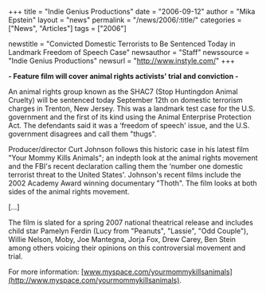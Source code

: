 +++
title = "Indie Genius Productions"
date = "2006-09-12"
author = "Mika Epstein"
layout = "news"
permalink = "/news/2006/:title/"
categories = ["News", "Articles"]
tags = ["2006"]

newstitle = "Convicted Domestic Terrorists to Be Sentenced Today in Landmark Freedom of Speech Case"
newsauthor = "Staff"
newssource = "Indie Genius Productions"
newsurl = "http://www.instyle.com/"
+++

**- Feature film will cover animal rights activists' trial and conviction -**

An animal rights group known as the SHAC7 (Stop Huntingdon Animal Cruelty) will be sentenced today September 12th on domestic terrorism charges in Trenton, New Jersey. This was a landmark test case for the U.S. government and the first of its kind using the Animal Enterprise Protection Act. The defendants said it was a &#8216;freedom of speech' issue, and the U.S. government disagrees and call them "thugs".

Producer/director Curt Johnson follows this historic case in his latest film "Your Mommy Kills Animals"; an indepth look at the animal rights movement and the FBI's recent declaration calling them the &#8216;number one domestic terrorist threat to the United States'. Johnson's recent films include the 2002 Academy Award winning documentary "Thoth". The film looks at both sides of the animal rights movement.

[...]

The film is slated for a spring 2007 national theatrical release and includes child star Pamelyn Ferdin (Lucy from "Peanuts", "Lassie", "Odd Couple"), Willie Nelson, Moby, Joe Mantegna, Jorja Fox, Drew Carey, Ben Stein among others voicing their opinions on this controversial movement and trial.

For more information: [www.myspace.com/yourmommykillsanimals](http://www.myspace.com/yourmommykillsanimals).

